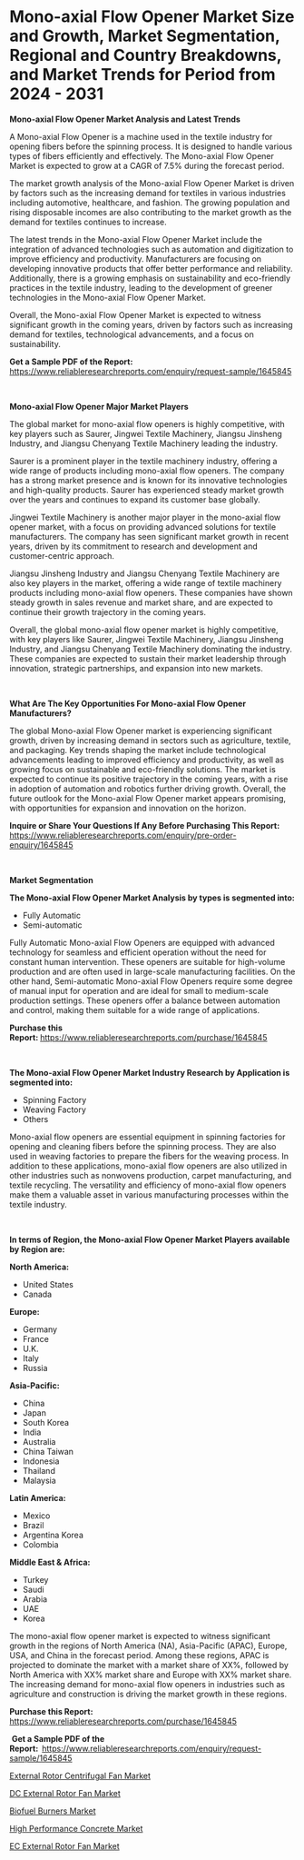 <p><h1>Mono-axial Flow Opener Market Size and Growth, Market Segmentation, Regional and Country Breakdowns, and Market Trends for Period from 2024 -  2031</h1></p><p><strong>Mono-axial Flow Opener Market Analysis and Latest Trends</strong></p>
<p><p>A Mono-axial Flow Opener is a machine used in the textile industry for opening fibers before the spinning process. It is designed to handle various types of fibers efficiently and effectively. The Mono-axial Flow Opener Market is expected to grow at a CAGR of 7.5% during the forecast period.</p><p>The market growth analysis of the Mono-axial Flow Opener Market is driven by factors such as the increasing demand for textiles in various industries including automotive, healthcare, and fashion. The growing population and rising disposable incomes are also contributing to the market growth as the demand for textiles continues to increase.</p><p>The latest trends in the Mono-axial Flow Opener Market include the integration of advanced technologies such as automation and digitization to improve efficiency and productivity. Manufacturers are focusing on developing innovative products that offer better performance and reliability. Additionally, there is a growing emphasis on sustainability and eco-friendly practices in the textile industry, leading to the development of greener technologies in the Mono-axial Flow Opener Market.</p><p>Overall, the Mono-axial Flow Opener Market is expected to witness significant growth in the coming years, driven by factors such as increasing demand for textiles, technological advancements, and a focus on sustainability.</p></p>
<p><strong>Get a Sample PDF of the Report:&nbsp;</strong> <a href="https://www.reliableresearchreports.com/enquiry/request-sample/1645845">https://www.reliableresearchreports.com/enquiry/request-sample/1645845</a></p>
<p>&nbsp;</p>
<p><strong>Mono-axial Flow Opener Major Market Players</strong></p>
<p><p>The global market for mono-axial flow openers is highly competitive, with key players such as Saurer, Jingwei Textile Machinery, Jiangsu Jinsheng Industry, and Jiangsu Chenyang Textile Machinery leading the industry. </p><p>Saurer is a prominent player in the textile machinery industry, offering a wide range of products including mono-axial flow openers. The company has a strong market presence and is known for its innovative technologies and high-quality products. Saurer has experienced steady market growth over the years and continues to expand its customer base globally. </p><p>Jingwei Textile Machinery is another major player in the mono-axial flow opener market, with a focus on providing advanced solutions for textile manufacturers. The company has seen significant market growth in recent years, driven by its commitment to research and development and customer-centric approach. </p><p>Jiangsu Jinsheng Industry and Jiangsu Chenyang Textile Machinery are also key players in the market, offering a wide range of textile machinery products including mono-axial flow openers. These companies have shown steady growth in sales revenue and market share, and are expected to continue their growth trajectory in the coming years. </p><p>Overall, the global mono-axial flow opener market is highly competitive, with key players like Saurer, Jingwei Textile Machinery, Jiangsu Jinsheng Industry, and Jiangsu Chenyang Textile Machinery dominating the industry. These companies are expected to sustain their market leadership through innovation, strategic partnerships, and expansion into new markets.</p></p>
<p>&nbsp;</p>
<p><strong>What Are The Key Opportunities For Mono-axial Flow Opener Manufacturers?</strong></p>
<p><p>The global Mono-axial Flow Opener market is experiencing significant growth, driven by increasing demand in sectors such as agriculture, textile, and packaging. Key trends shaping the market include technological advancements leading to improved efficiency and productivity, as well as growing focus on sustainable and eco-friendly solutions. The market is expected to continue its positive trajectory in the coming years, with a rise in adoption of automation and robotics further driving growth. Overall, the future outlook for the Mono-axial Flow Opener market appears promising, with opportunities for expansion and innovation on the horizon.</p></p>
<p><strong>Inquire or Share Your Questions If Any Before Purchasing This Report:</strong> <a href="https://www.reliableresearchreports.com/enquiry/pre-order-enquiry/1645845">https://www.reliableresearchreports.com/enquiry/pre-order-enquiry/1645845</a></p>
<p>&nbsp;</p>
<p><strong>Market Segmentation</strong></p>
<p><strong>The Mono-axial Flow Opener Market Analysis by types is segmented into:</strong></p>
<p><ul><li>Fully Automatic</li><li>Semi-automatic</li></ul></p>
<p><p>Fully Automatic Mono-axial Flow Openers are equipped with advanced technology for seamless and efficient operation without the need for constant human intervention. These openers are suitable for high-volume production and are often used in large-scale manufacturing facilities. On the other hand, Semi-automatic Mono-axial Flow Openers require some degree of manual input for operation and are ideal for small to medium-scale production settings. These openers offer a balance between automation and control, making them suitable for a wide range of applications.</p></p>
<p><strong>Purchase this Report:&nbsp;</strong><a href="https://www.reliableresearchreports.com/purchase/1645845">https://www.reliableresearchreports.com/purchase/1645845</a></p>
<p>&nbsp;</p>
<p><strong>The Mono-axial Flow Opener Market Industry Research by Application is segmented into:</strong></p>
<p><ul><li>Spinning Factory</li><li>Weaving Factory</li><li>Others</li></ul></p>
<p><p>Mono-axial flow openers are essential equipment in spinning factories for opening and cleaning fibers before the spinning process. They are also used in weaving factories to prepare the fibers for the weaving process. In addition to these applications, mono-axial flow openers are also utilized in other industries such as nonwovens production, carpet manufacturing, and textile recycling. The versatility and efficiency of mono-axial flow openers make them a valuable asset in various manufacturing processes within the textile industry.</p></p>
<p>&nbsp;</p>
<p><strong>In terms of Region, the Mono-axial Flow Opener Market Players available by Region are:</strong></p>
<p>
    <p> <strong> North America: </strong>
        <ul>
            <li>United States</li>
            <li>Canada</li>
        </ul>
        </p> 
    <p> <strong> Europe: </strong>
        <ul>
            <li>Germany</li>
            <li>France</li>
            <li>U.K.</li>
            <li>Italy</li>
            <li>Russia</li>
        </ul>
        </p> 
    <p> <strong> Asia-Pacific: </strong>
        <ul>
            <li>China</li>
            <li>Japan</li>
            <li>South Korea</li>
            <li>India</li>
            <li>Australia</li>
            <li>China Taiwan</li>
            <li>Indonesia</li>
            <li>Thailand</li>
            <li>Malaysia</li>
        </ul>
        </p> 
    <p> <strong> Latin America: </strong>
        <ul>
            <li>Mexico</li>
            <li>Brazil</li>
            <li>Argentina Korea</li>
            <li>Colombia</li>
        </ul>
        </p> 
    <p> <strong> Middle East & Africa: </strong>
        <ul>
            <li>Turkey</li>
            <li>Saudi</li>
            <li>Arabia</li>
            <li>UAE</li>
            <li>Korea</li>
        </ul>
    </p>
    </p>
<p><p>The mono-axial flow opener market is expected to witness significant growth in the regions of North America (NA), Asia-Pacific (APAC), Europe, USA, and China in the forecast period. Among these regions, APAC is projected to dominate the market with a market share of XX%, followed by North America with XX% market share and Europe with XX% market share. The increasing demand for mono-axial flow openers in industries such as agriculture and construction is driving the market growth in these regions.</p></p>
<p><strong>Purchase this Report: </strong><a href="https://www.reliableresearchreports.com/purchase/1645845">https://www.reliableresearchreports.com/purchase/1645845</a></p>
<p>&nbsp;<strong>Get a Sample PDF of the Report:&nbsp;&nbsp;</strong><a href="https://www.reliableresearchreports.com/enquiry/request-sample/1645845">https://www.reliableresearchreports.com/enquiry/request-sample/1645845</a></p>
<p><strong></strong></p>
<p><p><a href="https://artistic-helicopter-ca9.notion.site/Decoding-the-External-Rotor-Centrifugal-Fan-Market-A-Deep-Dive-into-the-Latest-Market-Trends-Marke-a7135892d3234237bf7de4f58bda561b">External Rotor Centrifugal Fan Market</a></p><p><a href="https://picayune-night-cbd.notion.site/DC-External-Rotor-Fan-Market-Size-Furnishes-Valuable-Information-Encompassing-Market-Share-Market-T-55efeb37a25443da846f9df0f32ecd85">DC External Rotor Fan Market</a></p><p><a href="https://view.publitas.com/reportprime-1/biofuel-burners-market-research-report-provides-thorough-industry-overview-which-offers-an-in-depth-analysis-of-product-trends-and-new-market-divisions/">Biofuel Burners Market</a></p><p><a href="https://view.publitas.com/reportprime-1/high-performance-concrete-market-size-evaluating-its-market-trends-growth-and-projections-2024-2031/">High Performance Concrete Market</a></p><p><a href="https://valiant-lunge-8fe.notion.site/EC-External-Rotor-Fan-Market-Size-Growth-and-Forecast-from-2024-2031-6d5a31db169f4a39b6f1dd029faaa689">EC External Rotor Fan Market</a></p></p>